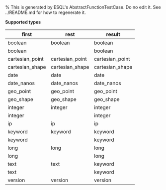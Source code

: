 % This is generated by ESQL's AbstractFunctionTestCase. Do no edit it. See ../README.md for how to regenerate it.

**Supported types**

| first | rest | result |
| --- | --- | --- |
| boolean | boolean | boolean |
| boolean | | boolean |
| cartesian_point | cartesian_point | cartesian_point |
| cartesian_shape | cartesian_shape | cartesian_shape |
| date | date | date |
| date_nanos | date_nanos | date_nanos |
| geo_point | geo_point | geo_point |
| geo_shape | geo_shape | geo_shape |
| integer | integer | integer |
| integer | | integer |
| ip | ip | ip |
| keyword | keyword | keyword |
| keyword | | keyword |
| long | long | long |
| long | | long |
| text | text | keyword |
| text | | keyword |
| version | version | version |

